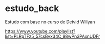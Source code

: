 # estudo_back

Estudo com base no curso de Deivid Willyan

https://www.youtube.com/playlist?list=PLRpTFz5_57csByx34C_98wPn3PAxnUDFr